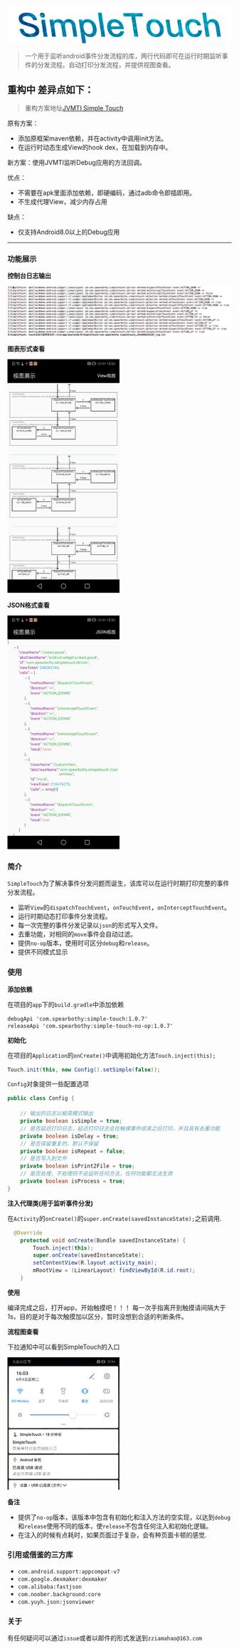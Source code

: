 
![](img/simple_touch_log.png)


> 一个用于监听android事件分发流程的库，两行代码即可在运行时期监听事件的分发流程。自动打印分发流程，并提供视图查看。


## 重构中 差异点如下：
> 重构方案地址[JVMTI Simple Touch](./library-so/README.md)

原有方案：
- 添加原框架maven依赖，并在activity中调用init方法。
- 在运行时动态生成View的hook dex，在加载到内存中。

新方案：使用JVMTI监听Debug应用的方法回调。

优点：
- 不需要在apk里面添加依赖，即硬编码，通过adb命令即插即用。
- 不生成代理View，减少内存占用

缺点：
- 仅支持Android8.0以上的Debug应用


--- 



### 功能展示


**控制台日志输出**

![](img/simple_touch_console.png)

**图表形式查看**


<img src="img/simple_touch_chart.png" alt="Sample"  width="50%" height="50%">

**JSON格式查看**

<img src="img/simple_touch_json.png" alt="Sample"  width="50%" height="50%">


### 简介

`SimpleTouch`为了解决事件分发问题而诞生，该库可以在运行时期打印完整的事件分发流程。

- 监听`View`的`dispatchTouchEvent`，`onTouchEvent`，`onInterceptTouchEvent`。
- 运行时期动态打印事件分发流程。
- 每一次完整的事件分发记录以`json`的形式写入文件。
- 去重功能，对相同的`move`事件会自动过滤。
- 提供`no-op`版本，使用时可区分`debug`和`release`。
- 提供不同模式显示


### 使用

**添加依赖**

在项目的`app`下的`build.gradle`中添加依赖

```
debugApi 'com.spearbothy:simple-touch:1.0.7'
releaseApi 'com.spearbothy:simple-touch-no-op:1.0.7'
```

**初始化**


在项目的`Application`的`onCreate()`中调用初始化方法`Touch.inject(this);`

```java
Touch.init(this, new Config().setSimple(false));

```

`Config`对象提供一些配置选项

```java
public class Config {

    // 输出的日志以极简模式输出
    private boolean isSimple = true;
    // 是否延迟打印日志，延迟打印日志会在触摸事件结束之后打印，并且具有去重功能
    private boolean isDelay = true;
    // 是否保留重复的，默认不保留
    private boolean isRepeat = false;
    // 是否写入到文件
    private boolean isPrint2File = true;
    // 是否处理，不处理则不会监听任何方法，任何功能都无法生效
    private boolean isProcess = true;
}

```

**注入代理类(用于监听事件分发)**

在`Activity`的`onCreate()`的`super.onCreate(savedInstanceState);`之前调用.

```java
  @Override
    protected void onCreate(Bundle savedInstanceState) {
        Touch.inject(this);
        super.onCreate(savedInstanceState);
        setContentView(R.layout.activity_main);
        mRootView = (LinearLayout) findViewById(R.id.root);
    }
```

**使用**

编译完成之后，打开app，开始触摸吧！！！ 每一次手指离开到触摸请间隔大于1s，目的是对于每次触摸加以区分，暂时没想到合适的判断条件。

**流程图查看**

下拉通知中可以看到SimpleTouch的入口

<img src="img/simple_touch_notification.png"  width="50%" height="50%">



**备注**

- 提供了`no-op`版本，该版本中包含有初始化和注入方法的空实现，以达到`debug`和`release`使用不同的版本，使`release`不包含任何注入和初始化逻辑。
- 在注入的时候有点耗时，如果页面过于复杂，会有种页面卡顿的感觉.

### 引用或借鉴的三方库

- `com.android.support:appcompat-v7`
- `com.google.dexmaker:dexmaker`
- `com.alibaba:fastjson`
- `com.noober.background:core`
- `com.yuyh.json:jsonviewer`

### 关于

有任何疑问可以通过`issue`或者以邮件的形式发送到`zziamahao@163.com`






